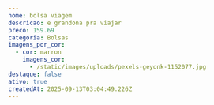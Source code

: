 ```yaml
---
nome: bolsa viagem
descricao: e grandona pra viajar
preco: 159.69
categoria: Bolsas
imagens_por_cor:
  - cor: marron
    imagens_cor:
      - /static/images/uploads/pexels-geyonk-1152077.jpg
destaque: false
ativo: true
createdAt: 2025-09-13T03:04:49.226Z
---
```

